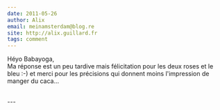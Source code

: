 ```yaml
---
date: 2011-05-26
author: Alix
email: meinamsterdam@blog.re
site: http://alix.guillard.fr
tags: comment
---
```


<p>Héyo Babayoga,<br />
Ma réponse est un peu tardive mais félicitation pour les deux roses et le bleu :-) et merci pour les précisions qui donnent moins l'impression de manger du caca...<br />
<br />
</p>
---